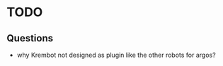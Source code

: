 TODO
====

## Questions

- why Krembot not designed as plugin like the other robots for argos?



 

